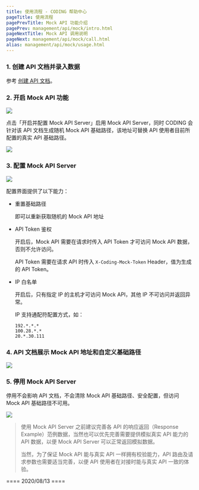 ```yaml
---
title: 使用流程 - CODING 帮助中心
pageTitle: 使用流程
pagePrevTitle: Mock API 功能介绍
pagePrev: management/api/mock/intro.html
pageNextTitle: Mock API 调用说明
pageNext: management/api/mock/call.html
alias: management/api/mock/usage.html
---
```


### 1. 创建 API 文档并录入数据

   参考 [创建 API 文档](/docs/management/api/start.html#创建-API-文档)。

### 2. 开启 Mock API 功能

![](https://help-assets.codehub.cn/enterprise/20191202064136.png)

   点击「开启并配置 Mock API Server」启用 Mock API Server，同时 CODING 会针对该 API 文档生成随机 Mock API 基础路径，该地址可替换 API 使用者目前所配置的真实 API 基础路径。

![](https://help-assets.codehub.cn/enterprise/20191202064517.png)

### 3. 配置 Mock API Server

![](https://help-assets.codehub.cn/enterprise/20191202065318.png)

配置界面提供了以下能力：

-   重置基础路径

    即可以重新获取随机的 Mock API 地址

-   API Token 鉴权

    开启后，Mock API 需要在请求时传入 API Token 才可访问  Mock API 数据，否则不允许访问。

    API Token 需要在请求 API 时传入 `X-Coding-Mock-Token` Header，值为生成的 API Token。

-   IP 白名单

    开启后，只有指定 IP 的主机才可访问 Mock API，其他 IP 不可访问并返回异常。

    IP 支持通配符配置方式，如：

    ```text
    192.*.*.*
    100.28.*.*
    20.*.30.111
    ```

### 4. API 文档展示 Mock API 地址和自定义基础路径

![](https://help-assets.codehub.cn/enterprise/20191202065549.png)

### 5. 停用 Mock API Server

停用不会影响 API 文档，不会清除 Mock API 基础路径、安全配置，但访问 Mock API 基础路径不可用。

![](https://help-assets.codehub.cn/enterprise/20191202065617.png)

> 使用 Mock API Server 之前建议完善各 API 的响应返回（Response Example）范例数据，当然也可以优先完善需要提供模拟真实 API 能力的 API 数据，以便 Mock API Server 可以正常返回模拟数据。
>
> 当然，为了保证 Mock API 能与真实 API 一样拥有校验能力，API 路由及请求参数也需要适当完善，以便 API 使用者在对接时能与真实 API 一致的体验。

==== 2020/08/13 ====
